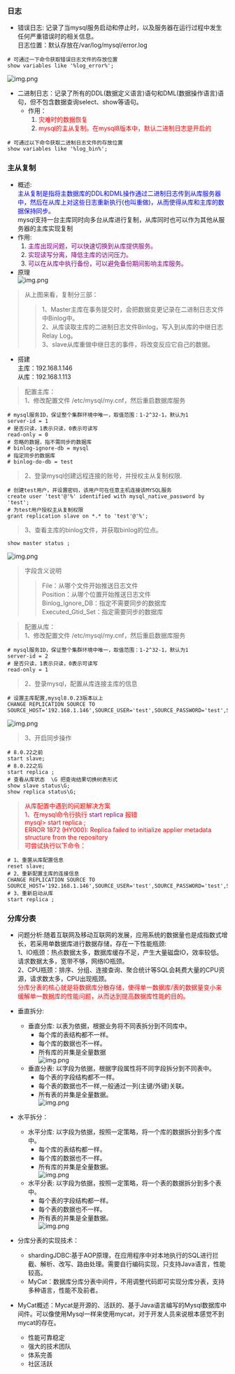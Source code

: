 ### 日志
* 错误日志: 记录了当mysql服务启动和停止时，以及服务器在运行过程中发生任何严重错误时的相关信息。  
日志位置：默认存放在/var/log/mysql/error.log
```mysql
# 可通过一下命令获取错误日志文件的存放位置
show variables like '%log_error%';
```
![img.png](/image/img_15.png)
* 二进制日志：记录了所有的DDL(数据定义语言)语句和DML(数据操作语言)语句，但不包含数据查询select、show等语句。
    - 作用：
      1. <font color="red">灾难时的数据恢复</font>
      2. <font color="red">mysql的主从复制。在mysql8版本中，默认二进制日志是开启的</font>
```mysql
# 可通过以下命令获取二进制日志文件的存放位置
show variables like '%log_bin%';
```
### 主从复制
* 概述:  
<font color="blue">主从复制是指将主数据库的DDL和DML操作通过二进制日志传到从库服务器中，然后在从库上对这些日志重新执行(也叫重做)，从而使得从库和主库的数据保持同步。</font>  
mysql支持一台主库同时向多台从库进行复制，从库同时也可以作为其他从服务器的主库实现复制
* 作用: 
  1. <font color="purple">主库出现问题，可以快速切换到从库提供服务。</font>
  2. <font color="purple">实现读写分离，降低主库的访问压力。</font>
  3. <font color="purple">可以在从库中执行备份，可以避免备份期间影响主库服务。</font>
* 原理  
![img.png](/image/img_16.png)  
> 从上图来看，复制分三部：
>> 1、Master主库在事务提交时，会把数据变更记录在二进制日志文件中Binlog中。  
>> 2、从库读取主库的二进制日志文件Binlog，写入到从库的中继日志Relay Log。  
>> 3、slave从库重做中继日志的事件，将改变反应它自己的数据。
* 搭建  
主库：192.168.1.146  
从库：192.168.1.113  
> 配置主库：  
> 1、修改配置文件 /etc/mysql/my.cnf，然后重启数据库服务
> 
```mysql
# mysql服务ID，保证整个集群环境中唯一，取值范围：1-2^32-1，默认为1
server-id = 1
# 是否只读，1表示只读，0表示可读写
read-only = 0
# 忽略的数据，指不需同步的数据库
# binlog-ignore-db = mysql
# 指定同步的数据库
# binlog-do-db = test
```
> 2、登录mysql创建远程连接的账号，并授权主从复制权限.
```mysql
# 创建test用户，并设置密码，该用户可在任意主机连接该MYSQL服务
create user 'test'@'%' identified with mysql_native_password by 'test';
# 为test用户授权主从复制权限
grant replication slave on *.* to 'test'@'%';
```
> 3、查看主库的binlog文件，并获取binlog的位点。
```mysql
show master status ;
```
![img.png](/image/img_17.png)
> 字段含义说明
>> File：从哪个文件开始推送日志文件  
> Position：从哪个位置开始推送日志文件  
> Binlog_Ignore_DB：指定不需要同步的数据库
>  Executed_Gtid_Set：指定需要同步的数据库

> 配置从库：  
> 1、修改配置文件 /etc/mysql/my.cnf，然后重启数据库服务
> 
```mysql
# mysql服务ID，保证整个集群环境中唯一，取值范围：1-2^32-1，默认为1
server-id = 2
# 是否只读，1表示只读，0表示可读写
read-only = 1
```
> 2、登录mysql，配置从库连接主库的信息  
```mysql
# 设置主库配置,mysql8.0.23版本以上
CHANGE REPLICATION SOURCE TO SOURCE_HOST='192.168.1.146',SOURCE_USER='test',SOURCE_PASSWORD='test',SOURCE_LOG_FILE='binlog.000015',SOURCE_LOG_POS=876;
```
![img.png](/image/img_18.png)
> 3、开启同步操作
```mysql
# 8.0.22之前
start slave; 
# 8.0.22之后
start replica ;
# 查看从库状态  \G 把查询结果切换树表形式
show slave status\G;
show replica status\G;
```

> <font color="red">从库配置中遇到的问题解决方案</font>  
> <font color="red">1、在mysql命令行执行 <font color="purple">start replica</font> 报错</font>    
> <font color="red">mysql> start replica ;</font>    
<font color="red">ERROR 1872 (HY000): Replica failed to initialize applier metadata structure from the repository</font>  
> <font color="red">可尝试执行以下命令：</font>
```mysql
# 1、重置从库配置信息
reset slave;
# 2、重新配置主库的连接信息
CHANGE REPLICATION SOURCE TO SOURCE_HOST='192.168.1.146',SOURCE_USER='test',SOURCE_PASSWORD='test',SOURCE_LOG_FILE='binlog.000015',SOURCE_LOG_POS=876;
# 3、重新启动从库
start replica ;
```

### 分库分表
* 问题分析:随着互联网及移动互联网的发展，应用系统的数据量也是成指数式增长，若采用单数据库进行数据存储，存在一下性能瓶颈:  
1、IO瓶颈：热点数据太多，数据库缓存不足，产生大量磁盘IO，效率较低。请求数据太多，宽带不够，网络IO瓶颈。  
2、CPU瓶颈：排序、分组、连接查询、聚合统计等SQL会耗费大量的CPU资源，请求数太多，CPU出现瓶颈。  
<font color="red">分库分表的核心就是将数据库分散存储，使得单一数据库/表的数据量变小来缓解单一数据库的性能问题，从而达到提高数据库性能的目的。</font>  
* 垂直拆分:
  - 垂直分库: 以表为依据，根据业务将不同表拆分到不同库中。  
    - 每个库的表结构都不一样。
    - 每个库的数据也不一样。
    - 所有库的并集是全量数据  
![img.png](/image/img_19.png)
  - 垂直分表: 以字段为依据，根据字段属性将不同字段拆分到不同表中。
    - 每个表的字段结构都不一样。
    - 每个表的数据也不一样,一般通过一列(主键/外键)关联。
    - 所有表的并集是全量数据。  
![img.png](/image/img_20.png)

* 水平拆分：
  - 水平分库: 以字段为依据，按照一定策略，将一个库的数据拆分到多个库中。
    - 每个库的表结构都一样。
    - 每个库的数据也不一样。
    - 所有库的并集是全量数据。  
![img.png](/image/img_21.png)    
  - 水平分表: 以字段为依据，按照一定策略，将一个表的数据拆分到多个表中。
    - 每个表的字段结构都一样。
    - 每个表的数据也不一样。
    - 所有表的并集是全量数据。  
![img.png](/image/img_22.png)    
* 分库分表的实现技术：
  - shardingJDBC:基于AOP原理，在应用程序中对本地执行的SQL进行拦截、解析、改写、路由处理。需要自行编码实现，只支持Java语言，性能较高。
  - MyCat：数据库分库分表中间件，不用调整代码即可实现分库分表，支持多种语言，性能不及前者。
* MyCat概述：Mycat是开源的、活跃的、基于Java语言编写的Mysql数据库中间件。可以像使用Mysql一样来使用mycat，对于开发人员来说根本感觉不到mycat的存在。
  - 性能可靠稳定
  - 强大的技术团队
  - 体系完善
  - 社区活跃
  
  